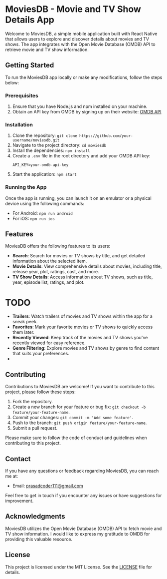 # MoviesDB - Movie and TV Show Details App

Welcome to MoviesDB, a simple mobile application built with React Native that allows users to explore and discover details about movies and TV shows. The app integrates with the Open Movie Database (OMDB) API to retrieve movie and TV show information.

## Getting Started
To run the MoviesDB app locally or make any modifications, follow the steps below:

### Prerequisites
1. Ensure that you have Node.js and npm installed on your machine.
2. Obtain an API key from OMDB by signing up on their website: [OMDB API](https://www.omdbapi.com/)

### Installation
1. Clone the repository: `git clone https://github.com/your-username/moviesdb.git`
2. Navigate to the project directory: `cd moviesdb`
3. Install the dependencies: `npm install`
4. Create a `.env` file in the root directory and add your OMDB API key:
   ```
   API_KEY=your-omdb-api-key
   ```
5. Start the application: `npm start`

### Running the App

Once the app is running, you can launch it on an emulator or a physical device using the following commands:

- For Android: `npm run android`
- For iOS: `npm run ios`

## Features

MoviesDB offers the following features to its users:

- **Search**: Search for movies or TV shows by title, and get detailed information about the selected item.
- **Movie Details**: View comprehensive details about movies, including title, release year, plot, ratings, cast, and more.
- **TV Show Details**: Access information about TV shows, such as title, year, episode list, ratings, and plot.
 
# TODO
  - **Trailers**: Watch trailers of movies and TV shows within the app for a sneak peek.
  - **Favorites**: Mark your favorite movies or TV shows to quickly access them later.
  - **Recently Viewed**: Keep track of the movies and TV shows you've recently viewed for easy reference.
  - **Genre Filtering**: Explore movies and TV shows by genre to find content that suits your preferences.
  - 
## Contributing
Contributions to MoviesDB are welcome! If you want to contribute to this project, please follow these steps:

1. Fork the repository.
2. Create a new branch for your feature or bug fix: `git checkout -b feature/your-feature-name`.
3. Commit your changes: `git commit -m 'Add some feature'`.
4. Push to the branch: `git push origin feature/your-feature-name`.
5. Submit a pull request.

Please make sure to follow the code of conduct and guidelines when contributing to this project.

## Contact

If you have any questions or feedback regarding MoviesDB, you can reach me at:

- Email: prasadcoder111@gmail.com

Feel free to get in touch if you encounter any issues or have suggestions for improvement.

## Acknowledgments
MoviesDB utilizes the Open Movie Database (OMDB) API to fetch movie and TV show information. I would like to express my gratitude to OMDB for providing this valuable resource.

## License
This project is licensed under the MIT License. See the [LICENSE](https://github.com/your-username/moviesdb/blob/main/LICENSE) file for details.

